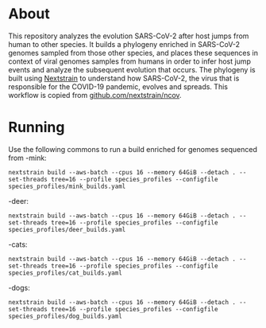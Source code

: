 # About

This repository analyzes the evolution SARS-CoV-2 after host jumps from human to other species. 
It builds a phylogeny enriched in SARS-CoV-2 genomes sampled from those other species, and places these sequences in context
of viral genomes samples from humans in order to infer host jump events and analyze the subsequent evolution that occurs. 
The phylogeny is built using [Nextstrain](https://nextstrain.org) to understand how SARS-CoV-2, the virus that is responsible for the COVID-19 pandemic, evolves and spreads. 
This workflow is copied from [github.com/nextstrain/ncov](https://github.com/nextstrain/ncov).

# Running


Use the following commons to run a build enriched for genomes sequenced from 
-mink:
```
nextstrain build --aws-batch --cpus 16 --memory 64GiB --detach . --set-threads tree=16 --profile species_profiles --configfile species_profiles/mink_builds.yaml
```

-deer:
```
nextstrain build --aws-batch --cpus 16 --memory 64GiB --detach . --set-threads tree=16 --profile species_profiles --configfile species_profiles/deer_builds.yaml
```

-cats:
```
nextstrain build --aws-batch --cpus 16 --memory 64GiB --detach . --set-threads tree=16 --profile species_profiles --configfile species_profiles/cat_builds.yaml
```

-dogs:
```
nextstrain build --aws-batch --cpus 16 --memory 64GiB --detach . --set-threads tree=16 --profile species_profiles --configfile species_profiles/dog_builds.yaml
```
